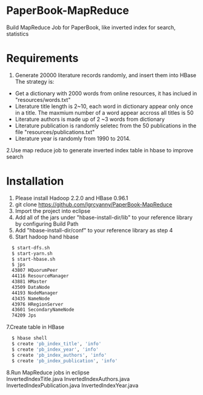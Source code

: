 PaperBook-MapReduce
===================

Build MapReduce Job for PaperBook, like inverted index for search, statistics

Requirements
============
1. Generate 20000 literature records randomly, and insert them into HBase<BR>
The strategy is: <br>
<ul>
  <li>Get a dictionary with 2000 words from online resources, it has inclued in "resources/words.txt"</li>
  <li>Literature title length is 2~10, each word in dictionary appear only once in a title. The maxmium number of a word appear accross all titles is 50</li>
  <li>Literature authors is made up of 2 ~3 words from dictionary</li>
  <li>Literature publication is randomly seletec from the 50 publications in the file "resources/publications.txt"</li>
  <li>Literature year is randomly from 1990 to 2014.</li>
</ul>

2.Use map reduce job to generate inverted index table in hbase to improve search


Installation
===========
1. Please install Hadoop 2.2.0 and HBase 0.96.1
2. git clone https://github.com/lgrcyanny/PaperBook-MapReduce
3. Import the project into eclipse
4. Add all of the jars under "hbase-install-dir/lib" to your reference library by configuring Build Path
5. Add "hbase-install-dir/conf" to your reference library as step 4
6. Start hadoop hand hbase
```sh
  $ start-dfs.sh
  $ start-yarn.sh
  $ start-hbase.sh
  $ jps
  43807 HQuorumPeer
  44116 ResourceManager
  43881 HMaster
  43509 DataNode
  44193 NodeManager
  43435 NameNode
  43976 HRegionServer
  43601 SecondaryNameNode
  74209 Jps
```
7.Create table in HBase<BR>
```sh
  $ hbase shell
  $ create 'pb_index_title', 'info'
  $ create 'pb_index_year', 'info'
  $ create 'pb_index_authors', 'info'
  $ create 'pb_index_publication', 'info'
```
8.Run MapReduce jobs in eclipse<BR>
InvertedIndexTitle.java
InvertedIndexAuthors.java
InvertedIndexPublication.java
InvertedIndexYear.java

